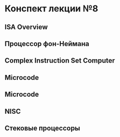 # Конспект лекции №8
## ISA Overview
## Процессор фон-Неймана
## Complex Instruction Set Computer
## Microcode
## Microcode
## NISC
## Стековые процессоры

